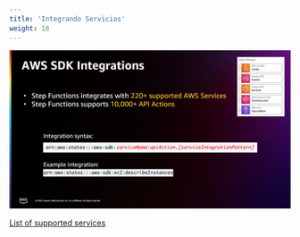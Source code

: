 ```yaml
---
title: 'Integrando Servicios'
weight: 18
---
```


![Service Integrations](/static/img/intro/service-integrations.png)

[List of supported services](https://docs.aws.amazon.com/step-functions/latest/dg/supported-services-awssdk.html)
